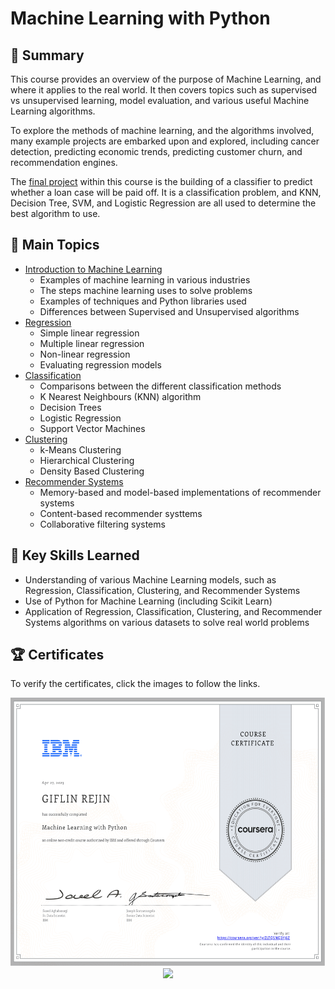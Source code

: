 # Machine Learning with Python

## 📄 Summary 
This course provides an overview of the purpose of Machine Learning, and where it applies to the real world. It then covers topics such as supervised vs unsupervised learning, model evaluation, and various useful Machine Learning algorithms. 

To explore the methods of machine learning, and the algorithms involved, many example projects are embarked upon and explored, including cancer detection, predicting economic trends, predicting customer churn, and recommendation engines. 

The [final project](https://github.com/DanielBarnes18/IBM-Data-Science-Professional-Certificate/blob/main/09.%20Machine%20Learning%20with%20Python/Final%20Project/Machine%20Learning%20with%20Python%20-%20The%20Best%20Classifier.ipynb) within this course is the building of a classifier to predict whether a loan case will be paid off. It is a classification problem, and KNN, Decision Tree, SVM, and Logistic Regression are all used to determine the best algorithm to use.

## 📑 Main Topics 
- [Introduction to Machine Learning](https://github.com/DanielBarnes18/IBM-Data-Science-Professional-Certificate/tree/main/09.%20Machine%20Learning%20with%20Python/01.%20Introduction%20to%20Machine%20Learning)
  - Examples of machine learning in various industries
  - The steps machine learning uses to solve problems
  - Examples of techniques and Python libraries used 
  - Differences between Supervised and Unsupervised algorithms
- [Regression](https://github.com/DanielBarnes18/IBM-Data-Science-Professional-Certificate/tree/main/09.%20Machine%20Learning%20with%20Python/02.%20Regression)
  - Simple linear regression
  - Multiple linear regression
  - Non-linear regression
  - Evaluating regression models
- [Classification](https://github.com/DanielBarnes18/IBM-Data-Science-Professional-Certificate/tree/main/09.%20Machine%20Learning%20with%20Python/03.%20Classification)
  - Comparisons between the different classification methods
  - K Nearest Neighbours (KNN) algorithm
  - Decision Trees
  - Logistic Regression
  - Support Vector Machines
- [Clustering](https://github.com/DanielBarnes18/IBM-Data-Science-Professional-Certificate/tree/main/09.%20Machine%20Learning%20with%20Python/04.%20Clustering)
  - k-Means Clustering
  - Hierarchical Clustering
  - Density Based Clustering
- [Recommender Systems](https://github.com/DanielBarnes18/IBM-Data-Science-Professional-Certificate/tree/main/09.%20Machine%20Learning%20with%20Python/05.%20Recommender%20Systems)
  - Memory-based and model-based implementations of recommender systems
  - Content-based recommender systtems
  - Collaborative filtering systems

## 🔑 Key Skills Learned 
- Understanding of various Machine Learning models, such as Regression, Classification, Clustering, and Recommender Systems
- Use of Python for Machine Learning (including Scikit Learn)
- Application of Regression, Classification, Clustering, and Recommender Systems algorithms on various datasets to solve real world problems

## 🏆 Certificates 
To verify the certificates, click the images to follow the links.

<p align="middle">
  <a href="https://coursera.org/verify/ZLTQSNQ3YJ6Z"><img src="https://github.com/Giflin/IBM-data-science-professional-certificate/blob/master/09.Machine%20Learning%20with%20Python/Coursera%20ZLTQSNQ3YJ6Z%20machine%20learning-1.png" height="430"></a>
  <a href="https://www.credly.com/badges/3c53774b-d7ea-4188-961c-e3d31b4ab954/public_url"><img src="https://user-images.githubusercontent.com/84391594/152701694-4a2b4ac7-9a8a-4dd3-bce9-fcf8143cd009.png" height="430"></a>
</p>
